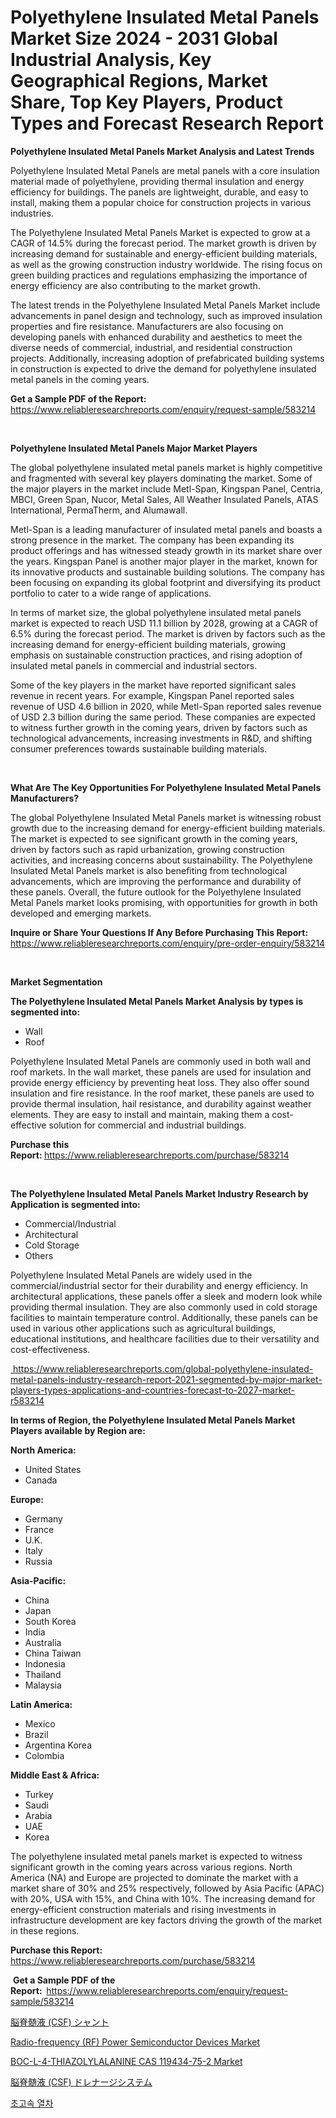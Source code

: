 <p><h1>Polyethylene Insulated Metal Panels Market Size 2024 - 2031 Global Industrial Analysis, Key Geographical Regions, Market Share, Top Key Players, Product Types and Forecast Research Report</h1></p><p><strong>Polyethylene Insulated Metal Panels Market Analysis and Latest Trends</strong></p>
<p><p>Polyethylene Insulated Metal Panels are metal panels with a core insulation material made of polyethylene, providing thermal insulation and energy efficiency for buildings. The panels are lightweight, durable, and easy to install, making them a popular choice for construction projects in various industries.</p><p>The Polyethylene Insulated Metal Panels Market is expected to grow at a CAGR of 14.5% during the forecast period. The market growth is driven by increasing demand for sustainable and energy-efficient building materials, as well as the growing construction industry worldwide. The rising focus on green building practices and regulations emphasizing the importance of energy efficiency are also contributing to the market growth.</p><p>The latest trends in the Polyethylene Insulated Metal Panels Market include advancements in panel design and technology, such as improved insulation properties and fire resistance. Manufacturers are also focusing on developing panels with enhanced durability and aesthetics to meet the diverse needs of commercial, industrial, and residential construction projects. Additionally, increasing adoption of prefabricated building systems in construction is expected to drive the demand for polyethylene insulated metal panels in the coming years.</p></p>
<p><strong>Get a Sample PDF of the Report:&nbsp;</strong> <a href="https://www.reliableresearchreports.com/enquiry/request-sample/583214">https://www.reliableresearchreports.com/enquiry/request-sample/583214</a></p>
<p>&nbsp;</p>
<p><strong>Polyethylene Insulated Metal Panels Major Market Players</strong></p>
<p><p>The global polyethylene insulated metal panels market is highly competitive and fragmented with several key players dominating the market. Some of the major players in the market include Metl-Span, Kingspan Panel, Centria, MBCI, Green Span, Nucor, Metal Sales, All Weather Insulated Panels, ATAS International, PermaTherm, and Alumawall.</p><p>Metl-Span is a leading manufacturer of insulated metal panels and boasts a strong presence in the market. The company has been expanding its product offerings and has witnessed steady growth in its market share over the years. Kingspan Panel is another major player in the market, known for its innovative products and sustainable building solutions. The company has been focusing on expanding its global footprint and diversifying its product portfolio to cater to a wide range of applications.</p><p>In terms of market size, the global polyethylene insulated metal panels market is expected to reach USD 11.1 billion by 2028, growing at a CAGR of 6.5% during the forecast period. The market is driven by factors such as the increasing demand for energy-efficient building materials, growing emphasis on sustainable construction practices, and rising adoption of insulated metal panels in commercial and industrial sectors.</p><p>Some of the key players in the market have reported significant sales revenue in recent years. For example, Kingspan Panel reported sales revenue of USD 4.6 billion in 2020, while Metl-Span reported sales revenue of USD 2.3 billion during the same period. These companies are expected to witness further growth in the coming years, driven by factors such as technological advancements, increasing investments in R&D, and shifting consumer preferences towards sustainable building materials.</p></p>
<p>&nbsp;</p>
<p><strong>What Are The Key Opportunities For Polyethylene Insulated Metal Panels Manufacturers?</strong></p>
<p><p>The global Polyethylene Insulated Metal Panels market is witnessing robust growth due to the increasing demand for energy-efficient building materials. The market is expected to see significant growth in the coming years, driven by factors such as rapid urbanization, growing construction activities, and increasing concerns about sustainability. The Polyethylene Insulated Metal Panels market is also benefiting from technological advancements, which are improving the performance and durability of these panels. Overall, the future outlook for the Polyethylene Insulated Metal Panels market looks promising, with opportunities for growth in both developed and emerging markets.</p></p>
<p><strong>Inquire or Share Your Questions If Any Before Purchasing This Report:</strong> <a href="https://www.reliableresearchreports.com/enquiry/pre-order-enquiry/583214">https://www.reliableresearchreports.com/enquiry/pre-order-enquiry/583214</a></p>
<p>&nbsp;</p>
<p><strong>Market Segmentation</strong></p>
<p><strong>The Polyethylene Insulated Metal Panels Market Analysis by types is segmented into:</strong></p>
<p><ul><li>Wall</li><li>Roof</li></ul></p>
<p><p>Polyethylene Insulated Metal Panels are commonly used in both wall and roof markets. In the wall market, these panels are used for insulation and provide energy efficiency by preventing heat loss. They also offer sound insulation and fire resistance. In the roof market, these panels are used to provide thermal insulation, hail resistance, and durability against weather elements. They are easy to install and maintain, making them a cost-effective solution for commercial and industrial buildings.</p></p>
<p><strong>Purchase this Report:&nbsp;</strong><a href="https://www.reliableresearchreports.com/purchase/583214">https://www.reliableresearchreports.com/purchase/583214</a></p>
<p>&nbsp;</p>
<p><strong>The Polyethylene Insulated Metal Panels Market Industry Research by Application is segmented into:</strong></p>
<p><ul><li>Commercial/Industrial</li><li>Architectural</li><li>Cold Storage</li><li>Others</li></ul></p>
<p><p>Polyethylene Insulated Metal Panels are widely used in the commercial/industrial sector for their durability and energy efficiency. In architectural applications, these panels offer a sleek and modern look while providing thermal insulation. They are also commonly used in cold storage facilities to maintain temperature control. Additionally, these panels can be used in various other applications such as agricultural buildings, educational institutions, and healthcare facilities due to their versatility and cost-effectiveness.</p></p>
<p><a href="https://www.reliableresearchreports.com/global-polyethylene-insulated-metal-panels-industry-research-report-2021-segmented-by-major-market-players-types-applications-and-countries-forecast-to-2027-market-r583214">&nbsp;https://www.reliableresearchreports.com/global-polyethylene-insulated-metal-panels-industry-research-report-2021-segmented-by-major-market-players-types-applications-and-countries-forecast-to-2027-market-r583214</a></p>
<p><strong>In terms of Region, the Polyethylene Insulated Metal Panels Market Players available by Region are:</strong></p>
<p>
    <p> <strong> North America: </strong>
        <ul>
            <li>United States</li>
            <li>Canada</li>
        </ul>
        </p> 
    <p> <strong> Europe: </strong>
        <ul>
            <li>Germany</li>
            <li>France</li>
            <li>U.K.</li>
            <li>Italy</li>
            <li>Russia</li>
        </ul>
        </p> 
    <p> <strong> Asia-Pacific: </strong>
        <ul>
            <li>China</li>
            <li>Japan</li>
            <li>South Korea</li>
            <li>India</li>
            <li>Australia</li>
            <li>China Taiwan</li>
            <li>Indonesia</li>
            <li>Thailand</li>
            <li>Malaysia</li>
        </ul>
        </p> 
    <p> <strong> Latin America: </strong>
        <ul>
            <li>Mexico</li>
            <li>Brazil</li>
            <li>Argentina Korea</li>
            <li>Colombia</li>
        </ul>
        </p> 
    <p> <strong> Middle East & Africa: </strong>
        <ul>
            <li>Turkey</li>
            <li>Saudi</li>
            <li>Arabia</li>
            <li>UAE</li>
            <li>Korea</li>
        </ul>
    </p>
    </p>
<p><p>The polyethylene insulated metal panels market is expected to witness significant growth in the coming years across various regions. North America (NA) and Europe are projected to dominate the market with a market share of 30% and 25% respectively, followed by Asia Pacific (APAC) with 20%, USA with 15%, and China with 10%. The increasing demand for energy-efficient construction materials and rising investments in infrastructure development are key factors driving the growth of the market in these regions.</p></p>
<p><strong>Purchase this Report: </strong><a href="https://www.reliableresearchreports.com/purchase/583214">https://www.reliableresearchreports.com/purchase/583214</a></p>
<p>&nbsp;<strong>Get a Sample PDF of the Report:&nbsp;&nbsp;</strong><a href="https://www.reliableresearchreports.com/enquiry/request-sample/583214">https://www.reliableresearchreports.com/enquiry/request-sample/583214</a></p>
<p><strong></strong></p>
<p><p><a href="https://github.com/DudleyFerry/Market-Research-Report-List-1/blob/main/771176395575.md">脳脊髄液 (CSF) シャント</a></p><p><a href="https://github.com/EunaWiegad2023/Market-Research-Report-List-1/blob/main/radio-frequency-rf-power-semiconductor-devices-market.md">Radio-frequency (RF) Power Semiconductor Devices Market</a></p><p><a href="https://github.com/edytherolanlouisejk1miz0wig/Market-Research-Report-List-2/blob/main/boc-l-4-thiazolylalanine-cas-119434-75-2-market.md">BOC-L-4-THIAZOLYLALANINE CAS 119434-75-2 Market</a></p><p><a href="https://github.com/sghwr779811674/Market-Research-Report-List-2/blob/main/344135695576.md">脳脊髄液 (CSF) ドレナージシステム</a></p><p><a href="https://github.com/sammyUltyylrich9067856/Market-Research-Report-List-1/blob/main/224859587228.md">초고속 열차</a></p></p>